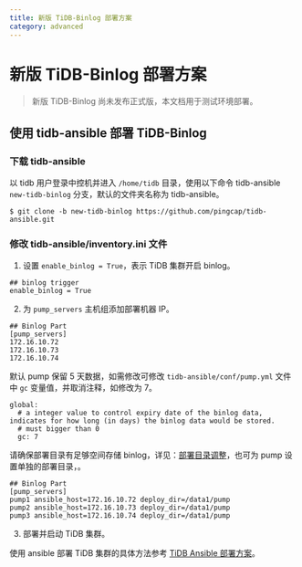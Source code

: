 ```yaml
---
title: 新版 TiDB-Binlog 部署方案
category: advanced
---
```


# 新版 TiDB-Binlog 部署方案

> 新版 TiDB-Binlog 尚未发布正式版，本文档用于测试环境部署。

## 使用 tidb-ansible 部署 TiDB-Binlog 
### 下载 tidb-ansible

以 tidb 用户登录中控机并进入 `/home/tidb` 目录，使用以下命令 tidb-ansible `new-tidb-binlog` 分支，默认的文件夹名称为 tidb-ansible。

```
$ git clone -b new-tidb-binlog https://github.com/pingcap/tidb-ansible.git
```

### 修改 tidb-ansible/inventory.ini 文件

1. 设置 `enable_binlog = True`，表示 TiDB 集群开启 binlog。

  ```
  ## binlog trigger
  enable_binlog = True
  ```

2. 为 `pump_servers` 主机组添加部署机器 IP。

  ```
  ## Binlog Part
  [pump_servers]
  172.16.10.72
  172.16.10.73
  172.16.10.74
  ```

  默认 pump 保留 5 天数据，如需修改可修改 `tidb-ansible/conf/pump.yml` 文件中 `gc` 变量值，并取消注释，如修改为 7。

  ```
  global:
    # a integer value to control expiry date of the binlog data, indicates for how long (in days) the binlog data would be stored. 
    # must bigger than 0
    gc: 7
  ```

  请确保部署目录有足够空间存储 binlog，详见：[部署目录调整](../op-guide/ansible-deployment.md#部署目录调整)，也可为 pump 设置单独的部署目录，。

  ```
  ## Binlog Part
  [pump_servers]
  pump1 ansible_host=172.16.10.72 deploy_dir=/data1/pump
  pump2 ansible_host=172.16.10.73 deploy_dir=/data1/pump
  pump3 ansible_host=172.16.10.74 deploy_dir=/data1/pump
  ```

3. 部署并启动 TiDB 集群。

  使用 ansible 部署 TiDB 集群的具体方法参考 [TiDB Ansible 部署方案](../op-guide/ansible-deployment.md)。
